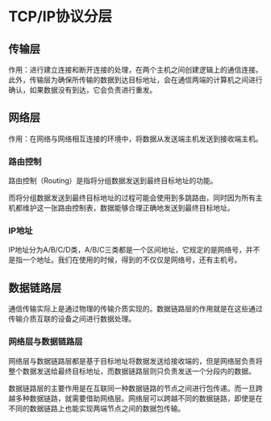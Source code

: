 # TCP/IP协议分层

## 传输层

作用：进行建立连接和断开连接的处理，在两个主机之间创建逻辑上的通信连接。此外，传输层为确保所传输的数据到达目标地址，会在通信两端的计算机之间进行确认，如果数据没有到达，它会负责进行重发。

## 网络层

作用：在网络与网络相互连接的环境中，将数据从发送端主机发送到接收端主机。

### 路由控制

路由控制（Routing）是指将分组数据发送到最终目标地址的功能。

而将分组数据发送到最终目标地址的过程可能会使用到多跳路由，同时因为所有主机都维护这一张路由控制表，数据能够合理正确地发送到最终目标地址。

### IP地址

IP地址分为A/B/C/D类，A/B/C三类都是一个区间地址，它规定的是网络号，并不是指一个地址。我们在使用的时候，得到的不仅仅是网络号，还有主机号。

## 数据链路层

通信传输实际上是通过物理的传输介质实现的。数据链路层的作用就是在这些通过传输介质互联的设备之间进行数据处理。

### 网络层与数据链路层

网络层与数据链路层都是基于目标地址将数据发送给接收端的，但是网络层负责将整个数据发送给最终目标地址，而数据链路层则只负责发送一个分段内的数据。

数据链路层的主要作用是在互联同一种数据链路的节点之间进行包传递。而一旦跨越多种数据链路，就需要借助网络层。网络层可以跨越不同的数据链路，即使是在不同的数据链路上也能实现两端节点之间的数据包传输。

